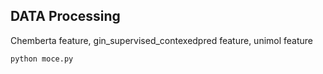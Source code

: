 ## DATA Processing

Chemberta feature, gin_supervised_contexedpred feature, unimol feature 



```
python moce.py 
```
